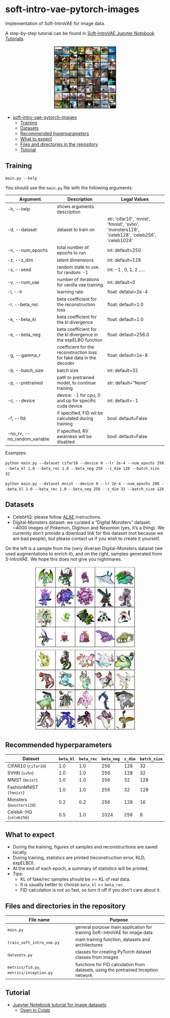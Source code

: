 # soft-intro-vae-pytorch-images

Implementation of Soft-IntroVAE for image data.

A step-by-step tutorial can be found in [Soft-IntroVAE Jupyter Notebook Tutorials](https://github.com/taldatech/soft-intro-vae-pytorch/tree/main/soft_intro_vae_tutorial).

<p align="center">
  <img src="https://raw.githubusercontent.com/taldatech/soft-intro-vae-web/main/assets/cifar10_samples.png" width="200">
</p>

- [soft-intro-vae-pytorch-images](#soft-intro-vae-pytorch-images)
  * [Training](#training)
  * [Datasets](#datasets)
  * [Recommended hyperparameters](#recommended-hyperparameters)
  * [What to expect](#what-to-expect)
  * [Files and directories in the repository](#files-and-directories-in-the-repository)
  * [Tutorial](#tutorial)

## Training 

`main.py --help`


You should use the `main.py` file with the following arguments:

|Argument                 | Description                                 |Legal Values |
|-------------------------|---------------------------------------------|-------------|
|-h, --help       | shows arguments description             			| 			|
|-d, --dataset     | dataset to train on 				               	|str: 'cifar10', 'mnist', 'fmnist', 'svhn', 'monsters128', 'celeb128', 'celeb256', 'celeb1024'	|
|-n, --num_epochs	| total number of epochs to run			| int: default=250|
|-z, --z_dim| latent dimensions										| int: default=128|
|-s, --seed| random state to use. for random: -1 						| int: -1 , 0, 1, 2 ,....|
|-v, --num_vae| number of iterations for vanilla vae training 				| int: default=0|
|-l, --lr| learning rate 												| float: defalut=2e-4 |
|-r, --beta_rec | beta coefficient for the reconstruction loss |float: default=1.0|
|-k, --beta_kl| beta coefficient for the kl divergence							| float: default=1.0|
|-e, --beta_neg| beta coefficient for the kl divergence in the expELBO function | float: default=256.0|
|-g, --gamma_r| coefficient for the reconstruction loss for fake data in the decoder		| float: default=1e-8|
|-b, --batch_size| batch size 											| int: default=32 |
|-p, --pretrained     | path to pretrained model, to continue training	 	|str: default="None"	|
|-c, --device| device: -1 for cpu, 0 and up for specific cuda device						|int: default=-1|
|-f, --fid| if specified, FID wil be calculated during training				|bool: default=False|
|-no_rv, --no_random_variable| if specified, RV awarness will be disabled				|bool: default=False|

Examples:

`python main.py --dataset cifar10 --device 0 --lr 2e-4 --num_epochs 250 --beta_kl 1.0 --beta_rec 1.0 --beta_neg 256 --z_dim 128 --batch_size 32`

`python main.py --dataset mnist --device 0 --lr 2e-4 --num_epochs 200 --beta_kl 1.0 --beta_rec 1.0 --beta_neg 256 --z_dim 32 --batch_size 128`

## Datasets
* CelebHQ: please follow [ALAE](https://github.com/podgorskiy/ALAE#datasets) instructions.
* Digital-Monsters dataset: we curated a “Digital Monsters” dataset: ~4000 images of Pokemon, Digimon and Nexomon (yes, it’s a thing). We currently don't provide a download link for this dataset (not because we are bad people), but please contact us if you wish to create it yourself.

On the left is a sample from the (very diverse) Digital-Monsters dataset (we used augmentations to enrich it), and on the right, samples generated from S-IntroVAE.
We hope this does not give you nightmares.

<p align="center">
  <img src="https://raw.githubusercontent.com/taldatech/soft-intro-vae-web/main/assets/monsters_data.png" width="320">
  <img src="https://raw.githubusercontent.com/taldatech/soft-intro-vae-web/main/assets/monsters_generated_c.png" width="320">
</p>

## Recommended hyperparameters

|Dataset | `beta_kl` | `beta_rec`| `beta_neg`|`z_dim`|`batch_size`|
|------------|------|----|---|----|---|
|CIFAR10 (`cifar10`)|1.0|1.0| 256|128| 32|
|SVHN (`svhn`)|1.0|1.0| 256|128| 32|
|MNIST (`mnist`)|1.0|1.0|256|32|128|
|FashionMNIST (`fmnist`)|1.0|1.0|256|32|128|
|Monsters (`monsters128`)|0.2|0.2|256|128|16|
|CelebA-HQ (`celeb256`)|0.5|1.0|1024|256|8|


## What to expect

* During the training, figures of samples and reconstructions are saved locally.
* During training, statistics are printed (reconstruction error, KLD, expELBO).
* At the end of each epoch, a summary of statistics will be printed.
* Tips:
    * KL of fake/rec samples should be >= KL of real data.
    * It is usually better to choose `beta_kl` >= `beta_rec`.
    * FID calculation is not so fast, so turn it off if you don't care about it. 

## Files and directories in the repository

|File name         | Purpose |
|----------------------|------|
|`main.py`| general purpose main application for training Soft-IntroVAE for image data|
|`train_soft_intro_vae.py`| main training function, datasets and architectures|
|`datasets.py`| classes for creating PyTorch dataset classes from images|
|`metrics/fid.py`, `metrics/inception.py`| functions for FID calculation from datasets, using the pretrained Inception network|


## Tutorial
* [Jupyter Notebook tutorial for image datasets](https://github.com/taldatech/soft-intro-vae-pytorch/blob/main/soft_intro_vae_tutorial/soft_intro_vae_image_code_tutorial.ipynb)
  * [Open in Colab](https://colab.research.google.com/github/taldatech/soft-intro-vae-pytorch/blob/main/soft_intro_vae_tutorial/soft_intro_vae_image_code_tutorial.ipynb)


